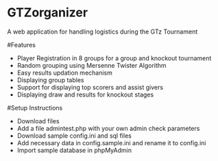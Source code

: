 GTZorganizer
============

A web application for handling logistics during the GTz Tournament

#Features
- Player Registration in 8 groups for a group and knockout tournament
- Random grouping using Mersenne Twister Algorithm
- Easy results updation mechanism
- Displaying group tables
- Support for displaying top scorers and assist givers
- Displaying draw and results for knockout stages

#Setup Instructions
- Download files
- Add a file admintest.php with your own admin check parameters
- Download sample config.ini and sql files
- Add necessary data in config.sample.ini and rename it to config.ini
- Import sample database in phpMyAdmin
